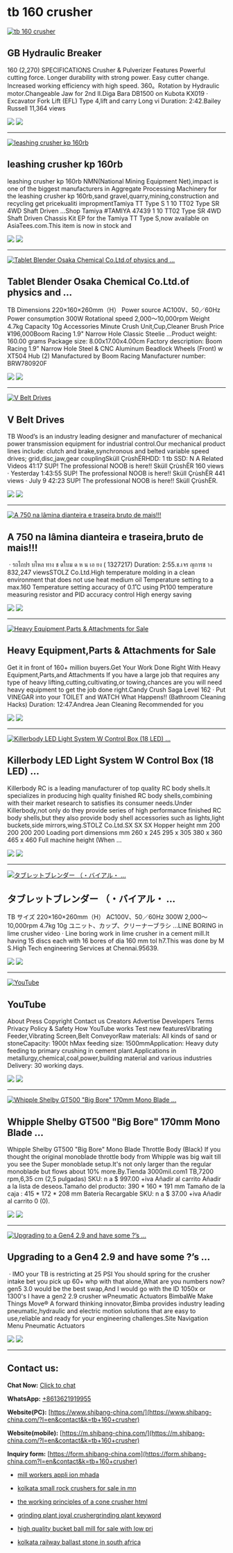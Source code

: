# tb 160 crusher

<a href="https://swt.shibang-china.com/?l=en&img&k=tb+160+crusher" target="_blank">![tb 160 crusher](http://static.shibang-china.com/all-800x300/1478.jpg)</a>

## GB Hydraulic Breaker
160 (2,270) SPECIFICATIONS Crusher &amp; Pulverizer Features Powerful cutting force. Longer durability with strong power. Easy cutter change. Increased working efficiency with high speed. 360。Rotation by Hydraulic motor.Changeable Jaw for 2nd Ⅱ.Diga Bara DB1500 on Kubota KX019&nbsp;&#0183;&#32;Excavator Fork Lift (EFL) Type 4,lift and carry Long vi Duration: 2:42.Bailey Russell 11,364 views


<a href="https://whatsapp.shibangsoft.com/WhatsApp.php" target="_blank" title="WhatsApp">![](http://static.shibang-china.com/icon/whatsapp.png)</a> <a href="https://swt.shibang-china.com/?l=en&icon&k=tb+160+crusher" target="_blank">![](http://static.shibang-china.com/icon/chat-en.png)</a>

---

<a href="https://swt.shibang-china.com/?l=en&img&k=tb+160+crusher" target="_blank">![leashing crusher kp 160rb](http://static.shibang-china.com/all-800x300/1477.jpg)</a>

## leashing crusher kp 160rb
leashing crusher kp 160rb NMN(National Mining Equipment Net),impact is one of the biggest manufacturers in Aggregate Processing Machinery for the leashing crusher kp 160rb,sand gravel,quarry,mining,construction and recycling get pricekualiti impropmentTamiya TT Type S 1 10 TT02 Type SR 4WD Shaft Driven …Shop Tamiya #TAMIYA 47439 1 10 TT02 Type SR 4WD Shaft Driven Chassis Kit EP for the Tamiya TT Type S,now available on AsiaTees.com.This item is now in stock and


<a href="https://whatsapp.shibangsoft.com/WhatsApp.php" target="_blank" title="WhatsApp">![](http://static.shibang-china.com/icon/whatsapp.png)</a> <a href="https://swt.shibang-china.com/?l=en&icon&k=tb+160+crusher" target="_blank">![](http://static.shibang-china.com/icon/chat-en.png)</a>

---

<a href="https://swt.shibang-china.com/?l=en&img&k=tb+160+crusher" target="_blank">![Tablet Blender Osaka Chemical Co.Ltd.of physics and …](http://static.shibang-china.com/all-800x300/700.jpg)</a>

## Tablet Blender Osaka Chemical Co.Ltd.of physics and …
TB Dimensions 220&#215;160&#215;260mm（H） Power source AC100V、50／60Hz Power consumption 300W Rotational speed 2,000～10,000rpm Weight 4.7kg Capacity 10g Accessories Minute Crush Unit,Cup,Cleaner Brush Price &#165;196,000Boom Racing 1.9&quot; Narrow Hole Classic Steelie …Product weight: 160.00 grams Package size: 8.00x17.00x4.00cm Factory description: Boom Racing 1.9&quot; Narrow Hole Steel &amp; CNC Aluminum Beadlock Wheels (Front) w XT504 Hub (2) Manufactured by Boom Racing Manufacturer number: BRW780920F


<a href="https://whatsapp.shibangsoft.com/WhatsApp.php" target="_blank" title="WhatsApp">![](http://static.shibang-china.com/icon/whatsapp.png)</a> <a href="https://swt.shibang-china.com/?l=en&icon&k=tb+160+crusher" target="_blank">![](http://static.shibang-china.com/icon/chat-en.png)</a>

---

<a href="https://swt.shibang-china.com/?l=en&img&k=tb+160+crusher" target="_blank">![V Belt Drives](http://static.shibang-china.com/all-800x300/42.jpg)</a>

## V Belt Drives
TB Wood’s is an industry leading designer and manufacturer of mechanical power transmission equipment for industrial control.Our mechanical product lines include: clutch and brake,synchronous and belted variable speed drives; grid,disc,jaw,gear couplingSk&#252;ll &#199;r&#249;sh&#203;RHDD: 1 tb SSD: N A Related Videos 41:17 SUP! The professional NOOB is here!! Sk&#252;ll &#199;r&#249;sh&#203;R 160 views &#183; Yesterday 1:43:55 SUP! The professional NOOB is here!! Sk&#252;ll &#199;r&#249;sh&#203;R 441 views &#183; July 9 42:23 SUP! The professional NOOB is here!! Sk&#252;ll &#199;r&#249;sh&#203;R.


<a href="https://whatsapp.shibangsoft.com/WhatsApp.php" target="_blank" title="WhatsApp">![](http://static.shibang-china.com/icon/whatsapp.png)</a> <a href="https://swt.shibang-china.com/?l=en&icon&k=tb+160+crusher" target="_blank">![](http://static.shibang-china.com/icon/chat-en.png)</a>

---

<a href="https://swt.shibang-china.com/?l=en&img&k=tb+160+crusher" target="_blank">![A 750 na l&#226;mina dianteira e traseira,bruto de mais!!!](http://static.shibang-china.com/all-800x300/1336.jpg)</a>

## A 750 na l&#226;mina dianteira e traseira,bruto de mais!!!
&nbsp;&#0183;&#32;รถไถปร บไหล ทาง ช ดใบม ด ห น เอ ยง ( 1327217) Duration: 2:55.ช.เจร ญการช าง 832,247 viewsSTOLZ Co.Ltd.High temperature molding in a clean environment that does not use heat medium oil Temperature setting to a max.160 Temperature setting accuracy of 0.1˚C using Pt100 temperature measuring resistor and PID accuracy control High energy saving


<a href="https://whatsapp.shibangsoft.com/WhatsApp.php" target="_blank" title="WhatsApp">![](http://static.shibang-china.com/icon/whatsapp.png)</a> <a href="https://swt.shibang-china.com/?l=en&icon&k=tb+160+crusher" target="_blank">![](http://static.shibang-china.com/icon/chat-en.png)</a>

---

<a href="https://swt.shibang-china.com/?l=en&img&k=tb+160+crusher" target="_blank">![Heavy Equipment,Parts &amp; Attachments for Sale](http://static.shibang-china.com/all-800x300/679.jpg)</a>

## Heavy Equipment,Parts &amp; Attachments for Sale
Get it in front of 160+ million buyers.Get Your Work Done Right With Heavy Equipment,Parts,and Attachments If you have a large job that requires any type of heavy lifting,cutting,cultivating,or towing,chances are you will need heavy equipment to get the job done right.Candy Crush Saga Level 162&nbsp;&#0183;&#32;Put VINEGAR into your TOILET and WATCH What Happens!! (Bathroom Cleaning Hacks) Duration: 12:47.Andrea Jean Cleaning Recommended for you


<a href="https://whatsapp.shibangsoft.com/WhatsApp.php" target="_blank" title="WhatsApp">![](http://static.shibang-china.com/icon/whatsapp.png)</a> <a href="https://swt.shibang-china.com/?l=en&icon&k=tb+160+crusher" target="_blank">![](http://static.shibang-china.com/icon/chat-en.png)</a>

---

<a href="https://swt.shibang-china.com/?l=en&img&k=tb+160+crusher" target="_blank">![Killerbody LED Light System W Control Box (18 LED) …](http://static.shibang-china.com/all-800x300/229.jpg)</a>

## Killerbody LED Light System W Control Box (18 LED) …
Killerbody RC is a leading manufacturer of top quality RC body shells.It specializes in producing high quality finished RC body shells,combining with their market research to satisfies its consumer needs.Under Killerbody,not only do they provide series of high performance finished RC body shells,but they also provide body shell accessories such as lights,light buckets,side mirrors,wing.STOLZ Co.Ltd.SX SX SX Hopper height mm 200 200 200 200 Loading port dimensions mm 260 x 245 295 x 305 380 x 360 465 x 460 Full machine height (When …


<a href="https://whatsapp.shibangsoft.com/WhatsApp.php" target="_blank" title="WhatsApp">![](http://static.shibang-china.com/icon/whatsapp.png)</a> <a href="https://swt.shibang-china.com/?l=en&icon&k=tb+160+crusher" target="_blank">![](http://static.shibang-china.com/icon/chat-en.png)</a>

---

<a href="https://swt.shibang-china.com/?l=en&img&k=tb+160+crusher" target="_blank">![タブレットブレンダー （・バイアル・ …](http://static.shibang-china.com/all-800x300/1437.jpg)</a>

## タブレットブレンダー （・バイアル・ …
TB サイズ 220&#215;160&#215;260mm（H） AC100V、50／60Hz 300W 2,000～10,000rpm 4.7kg 10g ユニット、カップ、クリーナーブラシ …LINE BORING in lime crusher video&nbsp;&#0183;&#32;Line boring work in lime crusher in a cement mill.It having 15 discs each with 16 bores of dia 160 mm tol h7.This was done by M S.High Tech engineering Services at Chennai.95639.


<a href="https://whatsapp.shibangsoft.com/WhatsApp.php" target="_blank" title="WhatsApp">![](http://static.shibang-china.com/icon/whatsapp.png)</a> <a href="https://swt.shibang-china.com/?l=en&icon&k=tb+160+crusher" target="_blank">![](http://static.shibang-china.com/icon/chat-en.png)</a>

---

<a href="https://swt.shibang-china.com/?l=en&img&k=tb+160+crusher" target="_blank">![YouTube](http://static.shibang-china.com/all-800x300/136.jpg)</a>

## YouTube
About Press Copyright Contact us Creators Advertise Developers Terms Privacy Policy &amp; Safety How YouTube works Test new featuresVibrating Feeder,Vibrating Screen,Belt ConveyorRaw materials: All kinds of sand or stoneCapacity: 1900t hMax feeding size: 1500mmApplication: Heavy duty feeding to primary crushing in cement plant.Applications in metallurgy,chemical,coal,power,building material and various industries Delivery: 30 working days.


<a href="https://whatsapp.shibangsoft.com/WhatsApp.php" target="_blank" title="WhatsApp">![](http://static.shibang-china.com/icon/whatsapp.png)</a> <a href="https://swt.shibang-china.com/?l=en&icon&k=tb+160+crusher" target="_blank">![](http://static.shibang-china.com/icon/chat-en.png)</a>

---

<a href="https://swt.shibang-china.com/?l=en&img&k=tb+160+crusher" target="_blank">![Whipple Shelby GT500 &quot;Big Bore&quot; 170mm Mono Blade …](http://static.shibang-china.com/all-800x300/682.jpg)</a>

## Whipple Shelby GT500 &quot;Big Bore&quot; 170mm Mono Blade …
Whipple Shelby GT500 &quot;Big Bore&quot; Mono Blade Throttle Body (Black) If you thought the original monoblade throttle body from Whipple was big wait till you see the Super monoblade setup.It's not only larger than the regular monoblade but flows about 10% more.By.Tienda 3000mil.com1 TB,7200 rpm,6,35 cm (2,5 pulgadas) SKU: n a $ 997.00 +iva A&#241;adir al carrito A&#241;adir a la lista de deseos.Tama&#241;o del producto: 390 * 160 * 191 mm Tama&#241;o de la caja : 415 * 172 * 208 mm Bater&#237;a Recargable SKU: n a $ 37.00 +iva A&#241;adir al carrito 0 (0).


<a href="https://whatsapp.shibangsoft.com/WhatsApp.php" target="_blank" title="WhatsApp">![](http://static.shibang-china.com/icon/whatsapp.png)</a> <a href="https://swt.shibang-china.com/?l=en&icon&k=tb+160+crusher" target="_blank">![](http://static.shibang-china.com/icon/chat-en.png)</a>

---

<a href="https://swt.shibang-china.com/?l=en&img&k=tb+160+crusher" target="_blank">![Upgrading to a Gen4 2.9 and have some ?’s …](http://static.shibang-china.com/all-800x300/717.jpg)</a>

## Upgrading to a Gen4 2.9 and have some ?’s …
&nbsp;&#0183;&#32;IMO your TB is restricting at 25 PSI You should spring for the crusher intake bet you pick up 60+ whp with that alone,What are you numbers now? gen5 3.0 would be the best swap,And I would go with the ID 1050x or 1300's I have a gen2 2.9 crusher wPneumatic Actuators BimbaWe Make Things Move&#174; A forward thinking innovator,Bimba provides industry leading pneumatic,hydraulic and electric motion solutions that are easy to use,reliable and ready for your engineering challenges.Site Navigation Menu Pneumatic Actuators


<a href="https://whatsapp.shibangsoft.com/WhatsApp.php" target="_blank" title="WhatsApp">![](http://static.shibang-china.com/icon/whatsapp.png)</a> <a href="https://swt.shibang-china.com/?l=en&icon&k=tb+160+crusher" target="_blank">![](http://static.shibang-china.com/icon/chat-en.png)</a>

---
## Contact us:

**Chat Now:** [Click to chat](https://swt.shibang-china.com?l=en&contact&k=tb+160+crusher)

**WhatsApp:**  [+8613621919955](https://whatsapp.shibangsoft.com/WhatsApp.php)

**Website(PC):** [https://www.shibang-china.com/](https://www.shibang-china.com/?l=en&contact&k=tb+160+crusher)

**Website(mobile):** [https://m.shibang-china.com/](https://m.shibang-china.com/?l=en&contact&k=tb+160+crusher)

**Inquiry form:** [https://form.shibang-china.com](https://form.shibang-china.com?l=en&contact&k=tb+160+crusher)

* [mill workers appli ion mhada](../155/mill%20workers%20appli%20ion%20mhada.md)

* [kolkata small rock crushers for sale in mn](../153/kolkata%20small%20rock%20crushers%20for%20sale%20in%20mn.md)

* [the working principles of a cone crusher html](../158/the%20working%20principles%20of%20a%20cone%20crusher%20html.md)

* [grinding plant joyal crushergrinding plant keyword](../153/grinding%20plant%20joyal%20crushergrinding%20plant%20keyword.md)

* [high quality bucket ball mill for sale with low pri](../156/high%20quality%20bucket%20ball%20mill%20for%20sale%20with%20low%20pri.md)

* [kolkata railway ballast stone in south africa](../152/kolkata%20railway%20ballast%20stone%20in%20south%20africa.md)